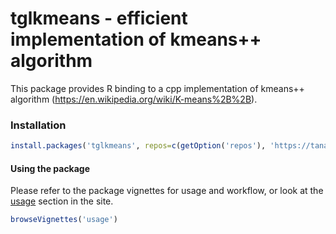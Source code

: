 
tglkmeans - efficient implementation of kmeans++ algorithm
==========================================================

This package provides R binding to a cpp implementation of kmeans++ algorithm (<https://en.wikipedia.org/wiki/K-means%2B%2B>).

### Installation

``` r
install.packages('tglkmeans', repos=c(getOption('repos'), 'https://tanaylab.bitbucket.io/repo'))
```

#### Using the package

Please refer to the package vignettes for usage and workflow, or look at the [usage](https://tanaylab.bitbucket.io/tglkmeans/articles/usage.html) section in the site.

``` r
browseVignettes('usage') 
```
